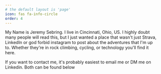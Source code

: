 ```yaml
---
# the default layout is 'page'
icon: fas fa-info-circle
order: 4
---
```



My Name is Jeremy Sebring. I live in Cincinnati, Ohio, US. I highly doubt many people will read this, but I just wanted a place that wasn't just Strava, LinkedIn or god forbid instagram to post about the adventures that I'm up to. Whether they're in rock climbing, cycling, or technology you'll find it here.


If you want to contact me, it's probably easiest to email me or DM me on Linkedin. Both can be found below 